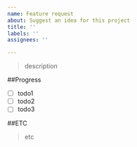```yaml
---
name: Feature request
about: Suggest an idea for this project
title: ''
labels: ''
assignees: ''

---
```


> description 

##Progress

- [ ] todo1
- [ ] todo2
- [ ] todo3

##ETC
>etc
